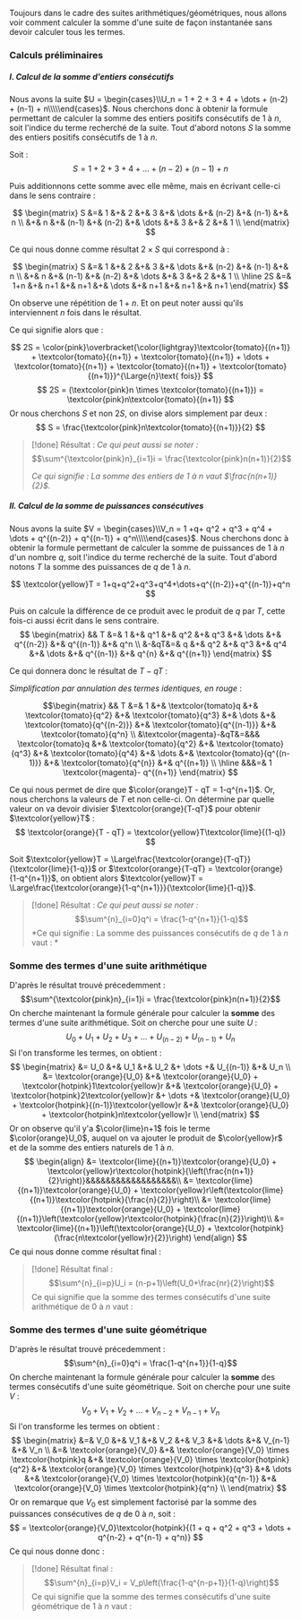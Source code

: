 Toujours dans le cadre des suites arithmétiques/géométriques, nous allons voir comment calculer la somme d'une suite de façon instantanée sans devoir calculer tous les termes.

### Calculs préliminaires

##### I. Calcul de la somme d'entiers consécutifs

Nous avons la suite $U = \begin{cases}\\U_n = 1 + 2 + 3 + 4 + \dots + (n-2) + (n-1) + n\\\\\end{cases}$. Nous cherchons donc à obtenir la formule permettant de calculer la somme des entiers positifs consécutifs de 1 à $n$, soit l'indice du terme recherché de la suite. Tout d'abord notons $S$ la somme des entiers positifs consécutifs de 1 à $n$.

Soit : 
$$
S = 1+2+3+4+\dots+(n-2)+(n-1)+n
$$

Puis additionnons cette somme avec elle même, mais en écrivant celle-ci dans le sens contraire :

$$
\begin{matrix}
S &=& 1 &+& 2 &+& 3 &+& \dots &+& (n-2) &+& (n-1) &+& n \\
&+& n &+& (n-1) &+& (n-2) &+& \dots &+& 3 &+& 2 &+& 1 \\
\end{matrix}
$$

Ce qui nous donne comme résultat $2\times S$ qui correspond à : 

$$
\begin{matrix}
S &=& 1 &+& 2 &+& 3 &+& \dots &+& (n-2) &+& (n-1) &+& n \\
&+& n &+& (n-1) &+& (n-2) &+& \dots &+& 3 &+& 2 &+& 1 \\ \hline
2S &=& 1+n &+& n+1 &+& n+1 &+& \dots &+& n+1 &+& n+1 &+& n+1
\end{matrix}
$$

On observe une répétition de $1+n$. Et on peut noter aussi qu'ils interviennent $n$ fois dans le résultat.

Ce qui signifie alors que :

$$
2S = \color{pink}\overbracket{\color{lightgray}\textcolor{tomato}{(n+1)} + \textcolor{tomato}{(n+1)} + \textcolor{tomato}{(n+1)} + \dots + \textcolor{tomato}{(n+1)} + \textcolor{tomato}{(n+1)} + \textcolor{tomato}{(n+1)}}^{\Large{n}\text{ fois}}
$$
$$
2S = (\textcolor{pink}n \times \textcolor{tomato}{(n+1)}) = \textcolor{pink}n\textcolor{tomato}{(n+1)}
$$
Or nous cherchons $S$ et non $2S$, on divise alors simplement par deux : 
$$
S = \frac{\textcolor{pink}n\textcolor{tomato}{(n+1)}}{2} 
$$
>[!done] Résultat : 
>*Ce qui peut aussi se noter :* 
> $$\sum^{\textcolor{pink}n}_{i=1}i = \frac{\textcolor{pink}n(n+1)}{2}$$
> 
> *Ce qui signifie : La somme des entiers de 1 à $n$ vaut $\frac{n(n+1)}{2}$.*

##### II. Calcul de la somme de puissances consécutives

Nous avons la suite $V = \begin{cases}\\V_n = 1 +q+ q^2 + q^3 + q^4 + \dots + q^{(n-2)} + q^{(n-1)} + q^n\\\\\end{cases}$. Nous cherchons donc à obtenir la formule permettant de calculer la somme de puissances de 1 à $n$ d'un nombre $q$, soit l'indice du terme recherché de la suite. Tout d'abord notons $T$ la somme des puissances de $q$ de 1 à $n$.

$$
\textcolor{yellow}T = 1+q+q^2+q^3+q^4+\dots+q^{(n-2)}+q^{(n-1)}+q^n
$$

Puis on calcule la différence de ce produit avec le produit de $q$ par $T$, cette fois-ci aussi écrit dans le sens contraire.
$$
\begin{matrix}
&& T &=& 1 &+& q^1 &+& q^2 &+& q^3 &+& \dots &+& q^{(n-2)} &+& q^{(n-1)} &+& q^n \\
&-&qT&=& q &+& q^2 &+& q^3 &+& q^4 &+& \dots &+& q^{(n-1)} &+& q^{n} &+& q^{(n+1)}
\end{matrix}
$$

Ce qui donnera donc le résultat de $T - qT$ :

*Simplification par annulation des termes identiques, en rouge* :

$$\begin{matrix}
&& T &=& 1 &+& \textcolor{tomato}q &+& \textcolor{tomato}{q^2} &+& \textcolor{tomato}{q^3} &+& \dots &+& \textcolor{tomato}{q^{(n-2)}} &+& \textcolor{tomato}{q^{(n-1)}} &+& \textcolor{tomato}{q^n} \\
&\textcolor{magenta}-&qT&=&&& \textcolor{tomato}q &+& \textcolor{tomato}{q^2} &+& \textcolor{tomato}{q^3} &+& \textcolor{tomato}{q^4} &+& \dots &+& \textcolor{tomato}{q^{(n-1)}} &+& \textcolor{tomato}{q^{n}} &+& q^{(n+1)} \\ \hline
&&&=& 1 \textcolor{magenta}- q^{(n+1)}
\end{matrix}
$$

Ce qui nous permet de dire que $\color{orange}T - qT = 1-q^{n+1}$. Or, nous cherchons la valeurs de $T$ et non celle-ci. 
On détermine par quelle valeur on va devoir divisier $\textcolor{orange}{T-qT}$ pour obtenir $\textcolor{yellow}T$ :
$$
\textcolor{orange}{T - qT} = \textcolor{yellow}T\textcolor{lime}{(1-q)}
$$

Soit $\textcolor{yellow}T = \Large\frac{\textcolor{orange}{T-qT}}{\textcolor{lime}{1-q}}$ or $\textcolor{orange}{T-qT} = \textcolor{orange}{1-q^{n+1}}$, on obtient alors $\textcolor{yellow}T = \Large\frac{\textcolor{orange}{1-q^{n+1}}}{\textcolor{lime}{1-q}}$.

>[!done] Résultat : 
>*Ce qui peut aussi se noter :* $$\sum^{n}_{i=0}q^i = \frac{1-q^{n+1}}{1-q}$$
> *Ce qui signifie : La somme des puissances consécutifs de $q$ de $1$ à $n$ vaut : *

### Somme des termes d'une suite arithmétique

D'après le résultat trouvé précedemment : $$\sum^{\textcolor{pink}n}_{i=1}i = \frac{\textcolor{pink}n(n+1)}{2}$$
On cherche maintenant la formule générale pour calculer la **somme** des termes d'une suite arithmétique.
Soit on cherche pour une suite $U$ :
$$
U_0 + U_1 + U_2 + U_3 + \dots + U_{(n-2)} + U_{(n-1)} + U_n
$$
Si l'on transforme les termes, on obtient :
$$
\begin{matrix}
&= U_0 &+& U_1     &+& U_2      &+ \dots +& U_{(n-1)}    &+& U_n \\
&= \textcolor{orange}{U_0} &+& \textcolor{orange}{U_0} + \textcolor{hotpink}1\textcolor{yellow}r &+& \textcolor{orange}{U_0} + \textcolor{hotpink}2\textcolor{yellow}r &+ \dots +& \textcolor{orange}{U_0} + \textcolor{hotpink}{(n-1)}\textcolor{yellow}r &+& \textcolor{orange}{U_0} + \textcolor{hotpink}n\textcolor{yellow}r \\
\end{matrix}
$$
Or on observe qu'il y'a $\color{lime}n+1$ fois le terme $\color{orange}U_0$, auquel on va ajouter le produit de $\color{yellow}r$ et de la somme des entiers naturels de $1$ à $n$. 
$$
\begin{align}
&= \textcolor{lime}{(n+1)}\textcolor{orange}{U_0} + \textcolor{yellow}r\textcolor{hotpink}{\left(\frac{n(n+1)}{2}\right)}&&&&&&&&&&&&&&&&&&\\
&= \textcolor{lime}{(n+1)}\textcolor{orange}{U_0} + \textcolor{yellow}r\left(\textcolor{lime}{(n+1)}\textcolor{hotpink}{\frac{n}{2}}\right)\\
&= \textcolor{lime}{(n+1)}\textcolor{orange}{U_0} + \textcolor{lime}{(n+1)}\left(\textcolor{yellow}r\textcolor{hotpink}{\frac{n}{2}}\right)\\ 
&= \textcolor{lime}{(n+1)}\left(\textcolor{orange}{U_0} + \textcolor{hotpink}{\frac{n\textcolor{yellow}r}{2}}\right)
\end{align}
$$
Ce qui nous donne comme résultat final :

>[!done] Résultat final : 
>$$\sum^{n}_{i=p}U_i = (n-p+1)\left(U_0+\frac{nr}{2}\right)$$
>Ce qui signifie que la somme des termes consécutifs d'une suite arithmétique de $0$ à $n$ vaut :

### Somme des termes d'une suite géométrique

D'après le résultat trouvé précedemment : 
$$\sum^{n}_{i=0}q^i = \frac{1-q^{n+1}}{1-q}$$
On cherche maintenant la formule générale pour calculer la **somme** des termes consécutifs d'une suite géométrique.
Soit on cherche pour une suite $V$ :
$$
V_0 + V_1 + V_2 + \dots + V_{n-2} + V_{n-1} + V_n
$$
Si l'on transforme les termes on obtient : 
$$
\begin{matrix}
&=& V_0 &+& V_1 &+& V_2 &+& V_3 &+& \dots &+& V_{n-1} &+& V_n \\
&=& \textcolor{orange}{V_0} &+& \textcolor{orange}{V_0} \times \textcolor{hotpink}q &+& \textcolor{orange}{V_0} \times \textcolor{hotpink}{q^2} &+& \textcolor{orange}{V_0} \times \textcolor{hotpink}{q^3} &+& \dots &+& \textcolor{orange}{V_0} \times \textcolor{hotpink}{q^{n-1}} &+& \textcolor{orange}{V_0} \times \textcolor{hotpink}{q^n} \\
\end{matrix}
$$
Or on remarque que $V_0$ est simplement factorisé par la somme des puissances consécutives de $q$ de $0$ à $n$, soit : 
$$
= \textcolor{orange}{V_0}\textcolor{hotpink}{(1 + q + q^2 + q^3 + \dots + q^{n-2} + q^{n-1} + q^n)}
$$
Ce qui nous donne donc : 

>[!done] Résultat final : 
>$$\sum^{n}_{i=p}V_i = V_p\left(\frac{1-q^{n-p+1}}{1-q}\right)$$
>Ce qui signifie que la somme des termes consécutifs d'une suite géométrique de $1$ à $n$ vaut :